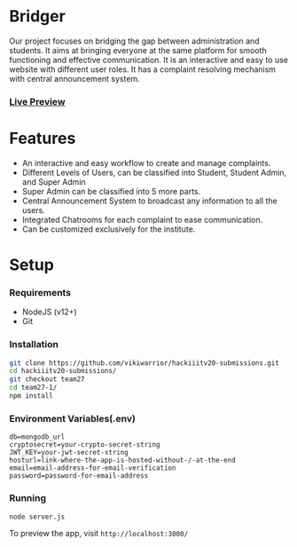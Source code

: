 # Bridger
Our project focuses on bridging the gap between administration and students. It aims at bringing everyone at the same platform for smooth functioning and effective communication. It is an interactive and easy to use website with different user roles. It has a complaint resolving mechanism with central announcement system.

<h3><a href="http://bridger.shreyansh_mishr.repl.co/" target"_blank">Live Preview</a></h3>

<h1>Features</h1>

<ul>
  <li>An interactive and easy workflow to create and manage complaints.
  <li>Different Levels of Users, can be classified into Student, Student Admin, and Super Admin
  <li>Super Admin can be classified into 5 more parts.
  <li>Central Announcement System to broadcast any information to all the users.
  <li>Integrated Chatrooms for each complaint to ease communication.
  <li>Can be customized exclusively for the institute.
</ul>

<h1>Setup</h1>

<h3>Requirements</h3>
<ul>
  <li>NodeJS (v12+)
  <li>Git
</ul>

<h3>Installation</h3>

```bash
git clone https://github.com/vikiwarrior/hackiiitv20-submissions.git
cd hackiiitv20-submissions/
git checkout team27
cd team27-1/
npm install
```

<h3>Environment Variables(.env)</h3>

```env
db=mongodb_url
cryptosecret=your-crypto-secret-string
JWT_KEY=your-jwt-secret-string
hosturl=link-where-the-app-is-hosted-without-/-at-the-end
email=email-address-for-email-verification
password=password-for-email-address
```

<h3>Running</h3>

```bash
node server.js
```

To preview the app, visit ``http://localhost:3000/``
